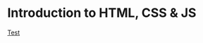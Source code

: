 # Introduction to HTML, CSS & JS

[Test](https://gitlab.cs.cf.ac.uk/scm2mjc/cmt112#course-engagement)
